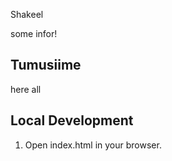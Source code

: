 Shakeel

some infor!

## Tumusiime

here all

## Local Development

1. Open index.html in your browser.